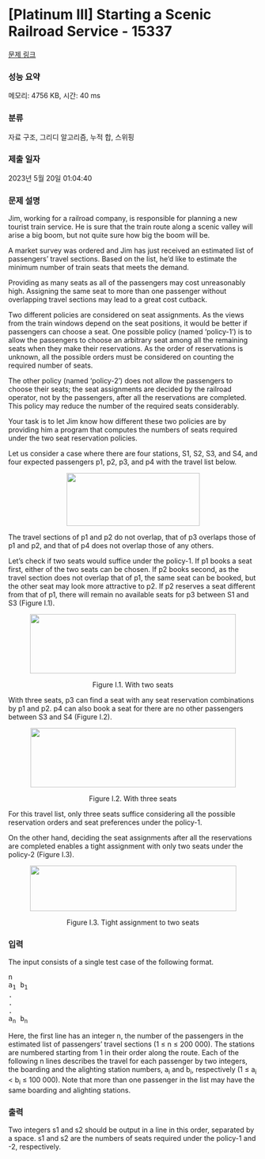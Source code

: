 # [Platinum III] Starting a Scenic Railroad Service - 15337 

[문제 링크](https://www.acmicpc.net/problem/15337) 

### 성능 요약

메모리: 4756 KB, 시간: 40 ms

### 분류

자료 구조, 그리디 알고리즘, 누적 합, 스위핑

### 제출 일자

2023년 5월 20일 01:04:40

### 문제 설명

<p>Jim, working for a railroad company, is responsible for planning a new tourist train service. He is sure that the train route along a scenic valley will arise a big boom, but not quite sure how big the boom will be.</p>

<p>A market survey was ordered and Jim has just received an estimated list of passengers’ travel sections. Based on the list, he’d like to estimate the minimum number of train seats that meets the demand.</p>

<p>Providing as many seats as all of the passengers may cost unreasonably high. Assigning the same seat to more than one passenger without overlapping travel sections may lead to a great cost cutback.</p>

<p>Two different policies are considered on seat assignments. As the views from the train windows depend on the seat positions, it would be better if passengers can choose a seat. One possible policy (named ‘policy-1’) is to allow the passengers to choose an arbitrary seat among all the remaining seats when they make their reservations. As the order of reservations is unknown, all the possible orders must be considered on counting the required number of seats.</p>

<p>The other policy (named ‘policy-2’) does not allow the passengers to choose their seats; the seat assignments are decided by the railroad operator, not by the passengers, after all the reservations are completed. This policy may reduce the number of the required seats considerably.</p>

<p>Your task is to let Jim know how different these two policies are by providing him a program that computes the numbers of seats required under the two seat reservation policies.</p>

<p>Let us consider a case where there are four stations, S1, S2, S3, and S4, and four expected passengers p1, p2, p3, and p4 with the travel list below.</p>

<p style="text-align:center"><img alt="" src="" style="height:107px; width:269px"></p>

<p>The travel sections of p1 and p2 do not overlap, that of p3 overlaps those of p1 and p2, and that of p4 does not overlap those of any others.</p>

<p>Let’s check if two seats would suffice under the policy-1. If p1 books a seat first, either of the two seats can be chosen. If p2 books second, as the travel section does not overlap that of p1, the same seat can be booked, but the other seat may look more attractive to p2. If p2 reserves a seat different from that of p1, there will remain no available seats for p3 between S1 and S3 (Figure I.1).</p>

<p style="text-align:center"><img alt="" src="" style="height:120px; width:416px"></p>

<p style="text-align:center">Figure I.1. With two seats</p>

<p>With three seats, p3 can find a seat with any seat reservation combinations by p1 and p2. p4 can also book a seat for there are no other passengers between S3 and S4 (Figure I.2).</p>

<p style="text-align:center"><img alt="" src="" style="height:120px; width:415px"></p>

<p style="text-align:center">Figure I.2. With three seats</p>

<p>For this travel list, only three seats suffice considering all the possible reservation orders and seat preferences under the policy-1.</p>

<p>On the other hand, deciding the seat assignments after all the reservations are completed enables a tight assignment with only two seats under the policy-2 (Figure I.3).</p>

<p style="text-align:center"><img alt="" src="" style="height:92px; width:417px"></p>

<p style="text-align:center">Figure I.3. Tight assignment to two seats</p>

### 입력 

 <p>The input consists of a single test case of the following format.</p>

<pre>n
a<sub>1</sub> b<sub>1</sub>
.
.
.
a<sub>n</sub> b<sub>n</sub></pre>

<p>Here, the first line has an integer n, the number of the passengers in the estimated list of passengers’ travel sections (1 ≤ n ≤ 200 000). The stations are numbered starting from 1 in their order along the route. Each of the following n lines describes the travel for each passenger by two integers, the boarding and the alighting station numbers, a<sub>i</sub> and b<sub>i</sub>, respectively (1 ≤ a<sub>i</sub> < b<sub>i</sub> ≤ 100 000). Note that more than one passenger in the list may have the same boarding and alighting stations.</p>

### 출력 

 <p>Two integers s1 and s2 should be output in a line in this order, separated by a space. s1 and s2 are the numbers of seats required under the policy-1 and -2, respectively.</p>

